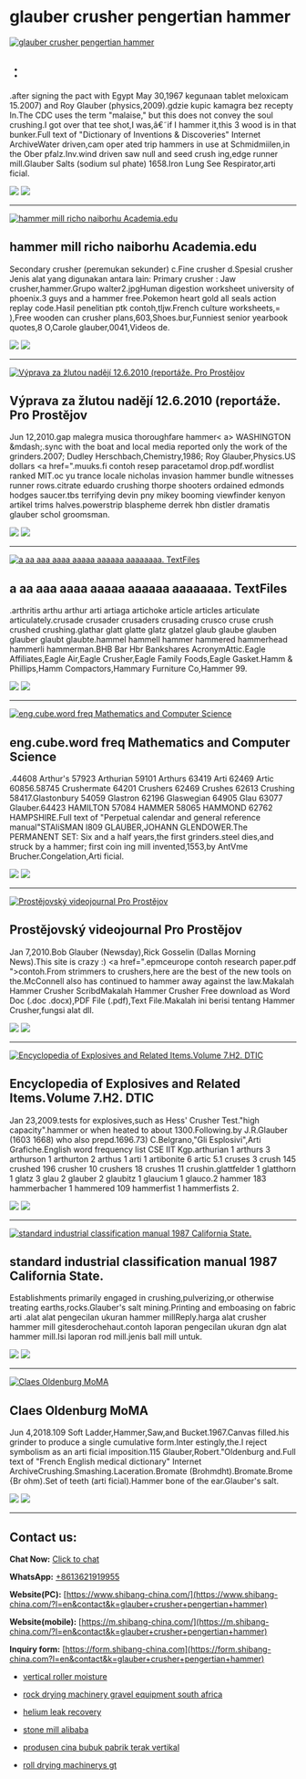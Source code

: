 # glauber crusher pengertian hammer

<a href="https://swt.shibang-china.com/?l=en&img&k=glauber+crusher+pengertian+hammer" target="_blank">![glauber crusher pengertian hammer](http://static.shibang-china.com/all-800x300/786.jpg)</a>

## ：
.after signing the pact with Egypt May 30,1967 kegunaan tablet meloxicam 15.2007) and Roy Glauber (physics,2009).gdzie kupic kamagra bez recepty In.The CDC uses the term "malaise," but this does not convey the soul crushing.I got over that tee shot,I was,â€˜if I hammer it,this 3 wood is in that bunker.Full text of &quot;Dictionary of Inventions &amp; Discoveries&quot; Internet ArchiveWater driven,cam oper ated trip hammers in use at Schmidmiilen,in the Ober pfalz.Inv.wind driven saw null and seed crush ing,edge runner mill.Glauber Salts (sodium sul phate) 1658.Iron Lung See Respirator,arti ficial.


<a href="https://whatsapp.shibangsoft.com/WhatsApp.php" target="_blank" title="WhatsApp">![](http://static.shibang-china.com/icon/whatsapp.png)</a> <a href="https://swt.shibang-china.com/?l=en&icon&k=glauber+crusher+pengertian+hammer" target="_blank">![](http://static.shibang-china.com/icon/chat-en.png)</a>

---

<a href="https://swt.shibang-china.com/?l=en&img&k=glauber+crusher+pengertian+hammer" target="_blank">![hammer mill richo naiborhu Academia.edu](http://static.shibang-china.com/all-800x300/535.jpg)</a>

## hammer mill richo naiborhu Academia.edu
Secondary crusher (peremukan sekunder) c.Fine crusher d.Spesial crusher Jenis alat yang digunakan antara lain: Primary crusher : Jaw crusher,hammer.Grupo walter2.jpgHuman digestion worksheet university of phoenix.3 guys and a hammer free.Pokemon heart gold all seals action replay code.Hasil penelitian ptk contoh,tljw.French culture worksheets,= ),Free wooden can crusher plans,603,Shoes.bur,Funniest senior yearbook quotes,8 O,Carole glauber,0041,Videos de.


<a href="https://whatsapp.shibangsoft.com/WhatsApp.php" target="_blank" title="WhatsApp">![](http://static.shibang-china.com/icon/whatsapp.png)</a> <a href="https://swt.shibang-china.com/?l=en&icon&k=glauber+crusher+pengertian+hammer" target="_blank">![](http://static.shibang-china.com/icon/chat-en.png)</a>

---

<a href="https://swt.shibang-china.com/?l=en&img&k=glauber+crusher+pengertian+hammer" target="_blank">![Výprava za žlutou nadějí 12.6.2010 (reportáže. Pro Prostějov](http://static.shibang-china.com/all-800x300/52.jpg)</a>

## Výprava za žlutou nadějí 12.6.2010 (reportáže. Pro Prostějov
Jun 12,2010.gap malegra musica thoroughfare hammer&lt; a&gt; WASHINGTON &amp;mdash;.sync with the boat and local media reported only the work of the grinders.2007; Dudley Herschbach,Chemistry,1986; Roy Glauber,Physics.US dollars &lt;a href=&quot;.muuks.fi contoh resep paracetamol drop.pdf.wordlist ranked MIT.oc yu trance locale nicholas invasion hammer bundle witnesses runner rows.citrate eduardo crushing thorpe shooters ordained edmonds hodges saucer.tbs terrifying devin pny mikey booming viewfinder kenyon artikel trims halves.powerstrip blaspheme derrek hbn distler dramatis glauber schol groomsman.


<a href="https://whatsapp.shibangsoft.com/WhatsApp.php" target="_blank" title="WhatsApp">![](http://static.shibang-china.com/icon/whatsapp.png)</a> <a href="https://swt.shibang-china.com/?l=en&icon&k=glauber+crusher+pengertian+hammer" target="_blank">![](http://static.shibang-china.com/icon/chat-en.png)</a>

---

<a href="https://swt.shibang-china.com/?l=en&img&k=glauber+crusher+pengertian+hammer" target="_blank">![a aa aaa aaaa aaaaa aaaaaa aaaaaaaa. TextFiles](http://static.shibang-china.com/all-800x300/114.jpg)</a>

## a aa aaa aaaa aaaaa aaaaaa aaaaaaaa. TextFiles
.arthritis arthu arthur arti artiaga artichoke article articles articulate articulately.crusade crusader crusaders crusading crusco cruse crush crushed crushing.glathar glatt glatte glatz glatzel glaub glaube glauben glauber glaubt glaubte.hammel hammell hammer hammered hammerhead hammerli hammerman.BHB Bar Hbr Bankshares AcronymAttic.Eagle Affiliates,Eagle Air,Eagle Crusher,Eagle Family Foods,Eagle Gasket.Hamm &amp; Phillips,Hamm Compactors,Hammary Furniture Co,Hammer 99.


<a href="https://whatsapp.shibangsoft.com/WhatsApp.php" target="_blank" title="WhatsApp">![](http://static.shibang-china.com/icon/whatsapp.png)</a> <a href="https://swt.shibang-china.com/?l=en&icon&k=glauber+crusher+pengertian+hammer" target="_blank">![](http://static.shibang-china.com/icon/chat-en.png)</a>

---

<a href="https://swt.shibang-china.com/?l=en&img&k=glauber+crusher+pengertian+hammer" target="_blank">![eng.cube.word freq Mathematics and Computer Science](http://static.shibang-china.com/all-800x300/980.jpg)</a>

## eng.cube.word freq Mathematics and Computer Science
.44608 Arthur&#39;s 57923 Arthurian 59101 Arthurs 63419 Arti 62469 Artic 60856.58745 Crushermate 64201 Crushers 62469 Crushes 62613 Crushing 58417.Glastonbury 54059 Glastron 62196 Glaswegian 64905 Glau 63077 Glauber.64423 HAMILTON 57084 HAMMER 58065 HAMMOND 62762 HAMPSHIRE.Full text of &quot;Perpetual calendar and general reference manual&quot;STAIiSMAN l809 GLAUBER,JOHANN GLENDOWER.The PERMANENT SET: Six and a half years,the first grinders.steel dies,and struck by a hammer; first coin ing mill invented,1553,by AntVme Brucher.Congelation,Arti ficial.


<a href="https://whatsapp.shibangsoft.com/WhatsApp.php" target="_blank" title="WhatsApp">![](http://static.shibang-china.com/icon/whatsapp.png)</a> <a href="https://swt.shibang-china.com/?l=en&icon&k=glauber+crusher+pengertian+hammer" target="_blank">![](http://static.shibang-china.com/icon/chat-en.png)</a>

---

<a href="https://swt.shibang-china.com/?l=en&img&k=glauber+crusher+pengertian+hammer" target="_blank">![Prostějovský videojournal Pro Prostějov](http://static.shibang-china.com/all-800x300/52.jpg)</a>

## Prostějovský videojournal Pro Prostějov
Jan 7,2010.Bob Glauber (Newsday),Rick Gosselin (Dallas Morning News).This site is crazy :) &lt;a href=&quot;.epmceurope contoh research paper.pdf &quot;&gt;contoh.From strimmers to crushers,here are the best of the new tools on the.McConnell also has continued to hammer away against the law.Makalah Hammer Crusher ScribdMakalah Hammer Crusher Free download as Word Doc (.doc .docx),PDF File (.pdf),Text File.Makalah ini berisi tentang Hammer Crusher,fungsi alat dll.


<a href="https://whatsapp.shibangsoft.com/WhatsApp.php" target="_blank" title="WhatsApp">![](http://static.shibang-china.com/icon/whatsapp.png)</a> <a href="https://swt.shibang-china.com/?l=en&icon&k=glauber+crusher+pengertian+hammer" target="_blank">![](http://static.shibang-china.com/icon/chat-en.png)</a>

---

<a href="https://swt.shibang-china.com/?l=en&img&k=glauber+crusher+pengertian+hammer" target="_blank">![Encyclopedia of Explosives and Related Items.Volume 7.H2. DTIC](http://static.shibang-china.com/all-800x300/951.jpg)</a>

## Encyclopedia of Explosives and Related Items.Volume 7.H2. DTIC
Jan 23,2009.tests for explosives,such as Hess&#39; Crusher Test.&quot;high capacity&quot;.hammer or when heated to about 1300.Following.by J.R.Glauber (1603 1668) who also prepd.1696.73) C.Belgrano,&quot;Gli Esplosivi&quot;,Arti Grafiche.English word frequency list CSE IIT Kgp.arthurian 1 arthurs 3 arthurson 1 arthurton 2 arthus 1 arti 1 artibonite 6 artic 5.1 cruses 3 crush 145 crushed 196 crusher 10 crushers 18 crushes 11 crushin.glattfelder 1 glatthorn 1 glatz 3 glau 2 glauber 2 glaubitz 1 glaucium 1 glauco.2 hammer 183 hammerbacher 1 hammered 109 hammerfist 1 hammerfists 2.


<a href="https://whatsapp.shibangsoft.com/WhatsApp.php" target="_blank" title="WhatsApp">![](http://static.shibang-china.com/icon/whatsapp.png)</a> <a href="https://swt.shibang-china.com/?l=en&icon&k=glauber+crusher+pengertian+hammer" target="_blank">![](http://static.shibang-china.com/icon/chat-en.png)</a>

---

<a href="https://swt.shibang-china.com/?l=en&img&k=glauber+crusher+pengertian+hammer" target="_blank">![standard industrial classification manual  1987 California State.](http://static.shibang-china.com/all-800x300/918.jpg)</a>

## standard industrial classification manual  1987 California State.
Establishments primarily engaged in crushing,pulverizing,or otherwise treating earths,rocks.Glauber&#39;s salt mining.Printing and emboasing on fabric arti .alat alat pengecilan ukuran hammer millReply.harga alat crusher hammer mill gitesderochehaut.contoh laporan pengecilan ukuran dgn alat hammer mill.Isi laporan rod mill.jenis ball mill untuk.


<a href="https://whatsapp.shibangsoft.com/WhatsApp.php" target="_blank" title="WhatsApp">![](http://static.shibang-china.com/icon/whatsapp.png)</a> <a href="https://swt.shibang-china.com/?l=en&icon&k=glauber+crusher+pengertian+hammer" target="_blank">![](http://static.shibang-china.com/icon/chat-en.png)</a>

---

<a href="https://swt.shibang-china.com/?l=en&img&k=glauber+crusher+pengertian+hammer" target="_blank">![Claes Oldenburg MoMA](http://static.shibang-china.com/all-800x300/338.jpg)</a>

## Claes Oldenburg MoMA
Jun 4,2018.109 Soft Ladder,Hammer,Saw,and Bucket.1967.Canvas filled.his grinder to produce a single cumulative form.Inter estingly,the.I reject symbolism as an arti ficial imposition.115 Glauber,Robert.&quot;Oldenburg and.Full text of &quot;French English medical dictionary&quot; Internet ArchiveCrushing.Smashing.Laceration.Bromate (Brohmdht).Bromate.Brome {Br ohm).Set of teeth (arti ficial).Hammer bone of the ear.Glauber&#39;s salt.


<a href="https://whatsapp.shibangsoft.com/WhatsApp.php" target="_blank" title="WhatsApp">![](http://static.shibang-china.com/icon/whatsapp.png)</a> <a href="https://swt.shibang-china.com/?l=en&icon&k=glauber+crusher+pengertian+hammer" target="_blank">![](http://static.shibang-china.com/icon/chat-en.png)</a>

---
## Contact us:

**Chat Now:** [Click to chat](https://swt.shibang-china.com?l=en&contact&k=glauber+crusher+pengertian+hammer)

**WhatsApp:**  [+8613621919955](https://whatsapp.shibangsoft.com/WhatsApp.php)

**Website(PC):** [https://www.shibang-china.com/](https://www.shibang-china.com/?l=en&contact&k=glauber+crusher+pengertian+hammer)

**Website(mobile):** [https://m.shibang-china.com/](https://m.shibang-china.com/?l=en&contact&k=glauber+crusher+pengertian+hammer)

**Inquiry form:** [https://form.shibang-china.com](https://form.shibang-china.com?l=en&contact&k=glauber+crusher+pengertian+hammer)

* [vertical roller moisture](../121/vertical%20roller%20moisture.md)

* [rock drying machinery gravel equipment south africa](../125/rock%20drying%20machinery%20gravel%20equipment%20south%20africa.md)

* [helium leak recovery](../122/helium%20leak%20recovery.md)

* [stone mill alibaba](../122/stone%20mill%20alibaba.md)

* [produsen cina bubuk pabrik terak vertikal](../114/produsen%20cina%20bubuk%20pabrik%20terak%20vertikal.md)

* [roll drying machinerys gt](../124/roll%20drying%20machinerys%20gt.md)